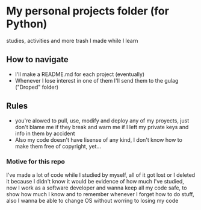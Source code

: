 # My personal projects folder (for Python)
studies, activities and more trash I made while I learn

## How to navigate
- I'll make a README.md for each project (eventually)
- Whenever I lose interest in one of them I'll send them to the gulag ("Droped" folder)

## Rules
- you're alowed to pull, use, modify and deploy any of my proyects, just don't blame me if they break and warn me if I left my private keys and info in them by accident
- Also my code doesn't have lisense of any kind, I don't know how to make them free of copyright, yet...

### Motive for this repo
I've made a lot of code while I studied by myself, all of it got lost or I deleted it because I didn't know it would be evidence of how much I've studied, now I work as a software developer and wanna keep all my code safe, to show how much I know and to remember whenever I forget how to do stuff, also I wanna be able to change OS without worring to losing my code


